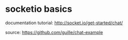 socketio basics
====

documentation tutorial: http://socket.io/get-started/chat/

source: https://github.com/guille/chat-example